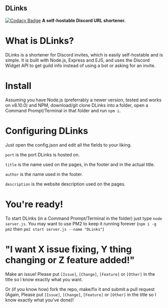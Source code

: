 ## DLinks
[![Codacy Badge](https://api.codacy.com/project/badge/Grade/2e040ff63a824408a93a0c86cd656228)](https://www.codacy.com/app/theanidox/dlinks?utm_source=github.com&amp;utm_medium=referral&amp;utm_content=theanidox/dlinks&amp;utm_campaign=Badge_Grade)
**A self-hostable Discord URL shortener.**

# What is DLinks?

DLinks is a shortener for Discord invites, which is easily self-hostable and is simple.
It is built with Node.js, Express and EJS, and uses the Discord Widget API to get guild info instead of using a bot or asking for an invite.

# Install

Assuming you have Node.js (preferrably a newer version, tested and works on v8.10.0) and NPM, download/git clone DLinks into a folder, open a Command Prompt/Terminal in that folder and run `npm i`.

# Configuring DLinks

Just open the config.json and edit all the fields to your liking.

`port` is the port DLinks is hosted on.

`title` is the name used on the pages, in the footer and in the actual title.

`author` is the name used in the footer.

`description` is the website description used on the pages.

# You're ready!

To start DLinks (in a Command Prompt/Terminal in the folder) just type `node server.js`. You may want to use PM2 to keep it running forever (`npm i -g pm2` then `pm2 start server.js --name "DLinks"`)

# "I want X issue fixing, Y thing changing or Z feature added!"

Make an issue! Please put `[Issue]`, `[Change]`, `[Feature]` or `[Other]` in the title so I know exactly what you want.

Or (if you know how) fork the repo, make/fix it and submit a pull request (Again, Please put `[Issue]`, `[Change]`, `[Feature]` or `[Other]` in the title so I know exactly what you've done)!

